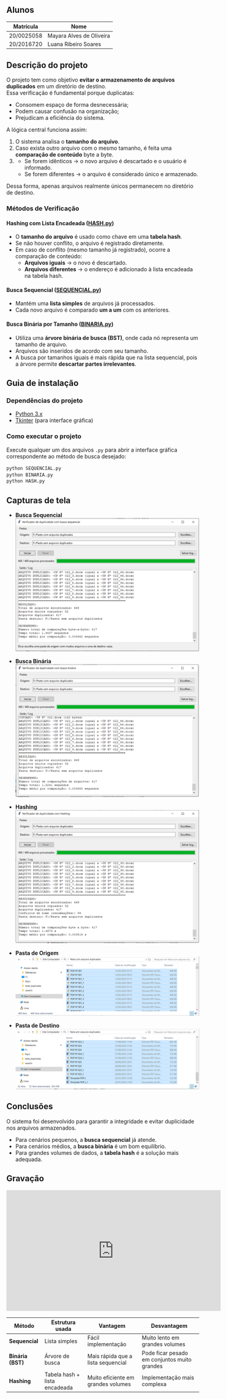 ## Alunos  
| Matrícula | Nome |  
|-----------------------|---------------------|  
| 20/0025058 | Mayara Alves de Oliveira |  
| 20/2016720 | Luana Ribeiro Soares     |  

## Descrição do projeto
O projeto tem como objetivo **evitar o armazenamento de arquivos duplicados** em um diretório de destino.  
Essa verificação é fundamental porque duplicatas:  
- Consomem espaço de forma desnecessária;  
- Podem causar confusão na organização;  
- Prejudicam a eficiência do sistema.  

A lógica central funciona assim:  
1. O sistema analisa o **tamanho do arquivo**.  
2. Caso exista outro arquivo com o mesmo tamanho, é feita uma **comparação de conteúdo** byte a byte.  
3. - Se forem idênticos → o novo arquivo é descartado e o usuário é informado.  
   - Se forem diferentes → o arquivo é considerado único e armazenado.  

Dessa forma, apenas arquivos realmente únicos permanecem no diretório de destino.  

### Métodos de Verificação  

#### Hashing com Lista Encadeada ([HASH.py](HASH.py))  
- O **tamanho do arquivo** é usado como chave em uma **tabela hash**.  
- Se não houver conflito, o arquivo é registrado diretamente.  
- Em caso de conflito (mesmo tamanho já registrado), ocorre a comparação de conteúdo:  
  - **Arquivos iguais** → o novo é descartado.  
  - **Arquivos diferentes** → o endereço é adicionado à lista encadeada na tabela hash.  

#### Busca Sequencial ([SEQUENCIAL.py](SEQUENCIAL.py))  
- Mantém uma **lista simples** de arquivos já processados.  
- Cada novo arquivo é comparado **um a um** com os anteriores.  

#### Busca Binária por Tamanho ([BINARIA.py](BINARIA.py))  
- Utiliza uma **árvore binária de busca (BST)**, onde cada nó representa um tamanho de arquivo.  
- Arquivos são inseridos de acordo com seu tamanho.  
- A busca por tamanhos iguais é mais rápida que na lista sequencial, pois a árvore permite **descartar partes irrelevantes**.  

## Guia de instalação

### Dependências do projeto

- [Python 3.x](https://www.python.org/downloads/)  
- [Tkinter](https://docs.python.org/3/library/tkinter.html) (para interface gráfica)  

### Como executar o projeto

Execute qualquer um dos arquivos `.py` para abrir a interface gráfica correspondente ao método de busca desejado:

```sh
python SEQUENCIAL.py
python BINARIA.py
python HASH.py
```
## Capturas de tela
- **Busca Sequencial**  
  ![Busca Sequencial](Capturas/BuscaSequencial.PNG)  

- **Busca Binária**  
  ![Busca Binária](Capturas/BuscaBinaria.PNG)  

- **Hashing**  
  ![Hashing](Capturas/Hashing.PNG)  

- **Pasta de Origem**  
    ![Origem](Capturas/Origem.PNG)  

- **Pasta de Destino**     
    ![Destino](Capturas/Destino.PNG) 
    

## Conclusões

O sistema foi desenvolvido para garantir a integridade e evitar duplicidade nos arquivos armazenados.  
- Para cenários pequenos, a **busca sequencial** já atende.  
- Para cenários médios, a **busca binária** é um bom equilíbrio.  
- Para grandes volumes de dados, a **tabela hash** é a solução mais adequada.  

## Gravação 


<iframe width="560" height="315" src="https://www.youtube.com/embed/SvSuG8IaGgk?si=965s3V5MLBiXHkH6" title="YouTube video player" frameborder="0" allow="accelerometer; autoplay; clipboard-write; encrypted-media; gyroscope; picture-in-picture; web-share" referrerpolicy="strict-origin-when-cross-origin" allowfullscreen></iframe>



| Método        | Estrutura usada | Vantagem | Desvantagem |
|---------------|----------------|----------|-------------|
| **Sequencial** | Lista simples  | Fácil implementação | Muito lento em grandes volumes |
| **Binária (BST)** | Árvore de busca | Mais rápida que a lista sequencial | Pode ficar pesado em conjuntos muito grandes |
| **Hashing** | Tabela hash + lista encadeada | Muito eficiente em grandes volumes | Implementação mais complexa |


